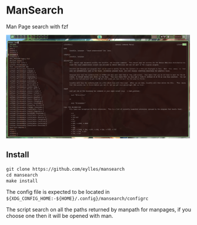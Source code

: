 # ManSearch

Man Page search with fzf

<img src="./Screenshot.png" width="500">

## Install

```
git clone https://github.com/eylles/mansearch
cd mansearch
make install
```

The config file is expected to be located in `${XDG_CONFIG_HOME:-${HOME}/.config}/mansearch/configrc`

The script search on all the paths returned by manpath for manpages, if you choose one then it will
be opened with man.
